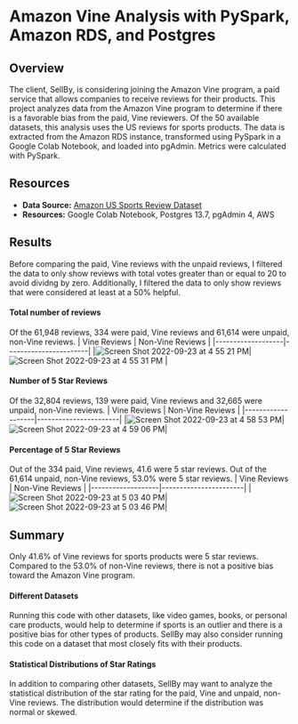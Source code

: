 # Amazon Vine Analysis with PySpark, Amazon RDS, and Postgres

## Overview

The client, SellBy, is considering joining the Amazon Vine program, a paid service that allows companies to receive reviews for their products. This project analyzes data from the Amazon Vine program to determine if there is a favorable bias from the paid, Vine reviewers. Of the 50 available datasets, this analysis uses the US reviews for sports products. The data is extracted from the Amazon RDS instance, transformed using PySpark in a Google Colab Notebook, and loaded into pgAdmin. Metrics were calculated with PySpark.

## Resources

- **Data Source:** [Amazon US Sports Review Dataset](https://s3.amazonaws.com/amazon-reviews-pds/tsv/amazon_reviews_us_Sports_v1_00.tsv.gz)
- **Resources:** Google Colab Notebook, Postgres 13.7, pgAdmin 4, AWS

## Results

Before comparing the paid, Vine reviews with the unpaid reviews, I filtered the data to only show reviews with total votes greater than or equal to 20 to avoid dividng by zero. Additionally, I filtered the data to only show reviews that were considered at least at a 50% helpful.

#### Total number of reviews
Of the 61,948 reviews, 334 were paid, Vine reviews and 61,614 were unpaid, non-Vine reviews.
| Vine Reviews      | Non-Vine Reviews     |
|-------------------|-----------------------|
|![Screen Shot 2022-09-23 at 4 55 21 PM](https://user-images.githubusercontent.com/106405775/192061975-c844269d-6292-4266-bf6d-629982b0a91c.png)| ![Screen Shot 2022-09-23 at 4 55 31 PM](https://user-images.githubusercontent.com/106405775/192062010-d755fd36-a59a-47bd-8fbc-7c614da952ff.png) |

#### Number of 5 Star Reviews 
Of the 32,804 reviews, 139 were paid, Vine reviews and 32,665 were unpaid, non-Vine reviews.
| Vine Reviews      | Non-Vine Reviews     |
|-------------------|-----------------------|
|![Screen Shot 2022-09-23 at 4 58 53 PM](https://user-images.githubusercontent.com/106405775/192062344-8aa8e889-bf31-47c6-9c08-d202d6cdd324.png)| ![Screen Shot 2022-09-23 at 4 59 06 PM](https://user-images.githubusercontent.com/106405775/192062377-5e1fe8aa-b60d-4ea6-98d8-1fe3e4f707ce.png)|

#### Percentage of 5 Star Reviews
Out of the 334 paid, Vine reviews, 41.6 were 5 star reviews. Out of the 61,614 unpaid, non-Vine reviews, 53.0% were 5 star reviews.
| Vine Reviews      | Non-Vine Reviews     |
|-------------------|-----------------------|
|![Screen Shot 2022-09-23 at 5 03 40 PM](https://user-images.githubusercontent.com/106405775/192062765-7b7d7ea5-9071-4896-a560-1372a6128604.png)| ![Screen Shot 2022-09-23 at 5 03 46 PM](https://user-images.githubusercontent.com/106405775/192062805-04c83172-acf0-4497-812c-a49911a2dd3a.png)|

## Summary

Only 41.6% of Vine reviews for sports products were 5 star reviews. Compared to the 53.0% of non-Vine reviews, there is not a positive bias toward the Amazon Vine program. 

#### Different Datasets
Running this code with other datasets, like video games, books, or personal care products, would help to determine if sports is an outlier and there is a positive bias for other types of products. SellBy may also consider running this code on a dataset that most closely fits with their products.

#### Statistical Distributions of Star Ratings
In addition to comparing other datasets, SellBy may want to analyze the statistical distribution of the star rating for the paid, Vine and unpaid, non-Vine reviews. The distribution would determine if the distribution was normal or skewed. 
